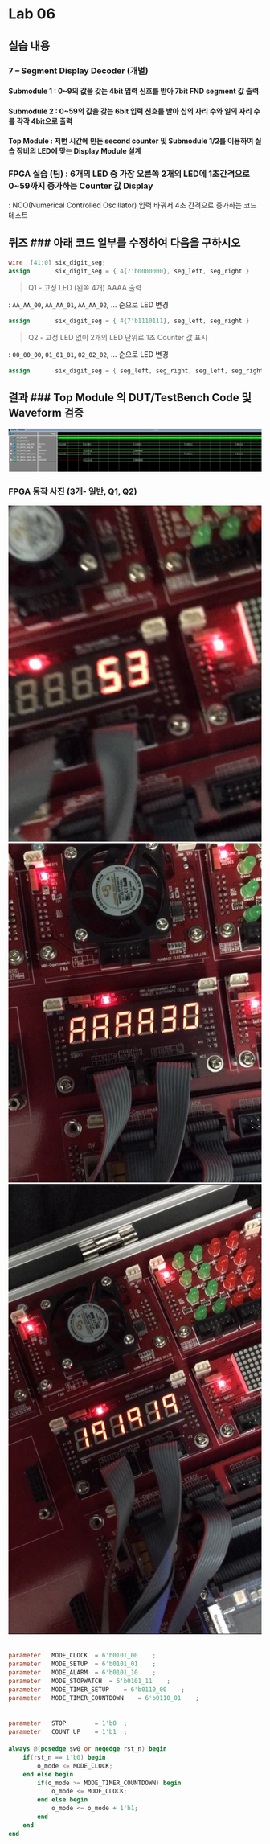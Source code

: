 # Lab 06

## 실습 내용

### **7 – Segment Display Decoder (개별)**

#### **Submodule 1** : 0~9의 값을 갖는 4bit 입력 신호를 받아 7bit FND  segment  값 출력

#### **Submodule 2** : 0~59의 값을 갖는 6bit 입력 신호를 받아 십의 자리 수와 일의 자리 수를 각각 4bit으로 출력

#### **Top Module** : 저번 시간에 만든 second counter  및 Submodule 1/2를 이용하여 실습 장비의 LED에 맞는 Display Module 설계


### FPGA 실습 (팀) : 6개의 LED 중 가장 오른쪽 2개의 LED에 1초간격으로 0~59까지 증가하는 Counter 값 Display
: NCO(Numerical Controlled Oscillator) 입력 바꿔서 4초 간격으로 증가하는 코드 테스트


## 퀴즈 ### 아래 코드 일부를 수정하여 다음을 구하시오 

```verilog 
wire  [41:0] six_digit_seg; 
assign       six_digit_seg = { 4{7'b0000000}, seg_left, seg_right } 
``` 
> Q1 - 고정 LED (왼쪽 4개) AAAA 출력 

: `AA_AA_00`, `AA_AA_01`, `AA_AA_02`, … 순으로 LED 변경

```verilog
assign       six_digit_seg = { 4{7'b1110111}, seg_left, seg_right } 

```

> Q2 - 고정 LED 없이 2개의 LED 단위로 1초 Counter 값 표시 

: `00_00_00`, `01_01_01`, `02_02_02`, … 순으로 LED 변경

```verilog
assign       six_digit_seg = { seg_left, seg_right, seg_left, seg_right, seg_left, seg_right }
```
## 결과 ### **Top Module 의 DUT/TestBench Code 및 Waveform 검증**

![](https://github.com/1813252/LogicDesign/blob/master/practice06/waveform/prj06.png)

### **FPGA 동작 사진 (3개- 일반, Q1, Q2)**
![](https://github.com/1813252/LogicDesign/blob/master/practice06/FPGA/%EC%9D%BC%EB%B0%98.jpg)
![](https://github.com/1813252/LogicDesign/blob/master/practice06/FPGA/Q1.jpg)
![](https://github.com/1813252/LogicDesign/blob/master/practice06/FPGA/Q2.jpg)


```verilog 

parameter	MODE_CLOCK	= 6'b0101_00	;
parameter	MODE_SETUP	= 6'b0101_01	;
parameter	MODE_ALARM	= 6'b0101_10	;
parameter	MODE_STOPWATCH	= 6'b0101_11	;
parameter	MODE_TIMER_SETUP	= 6'b0110_00	;
parameter	MODE_TIMER_COUNTDOWN 	= 6'b0110_01	;


parameter	STOP		= 1'b0	;
parameter 	COUNT_UP	= 1'b1	;
	
always @(posedge sw0 or negedge rst_n) begin
	if(rst_n == 1'b0) begin
		o_mode <= MODE_CLOCK;
	end else begin
		if(o_mode >= MODE_TIMER_COUNTDOWN) begin
			o_mode <= MODE_CLOCK;
		end else begin
			o_mode <= o_mode + 1'b1;
		end
	end
end
